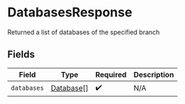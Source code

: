 # DatabasesResponse

Returned a list of databases of the specified branch


## Fields

| Field                                         | Type                                          | Required                                      | Description                                   |
| --------------------------------------------- | --------------------------------------------- | --------------------------------------------- | --------------------------------------------- |
| `databases`                                   | [Database](../../models/shared/database.md)[] | :heavy_check_mark:                            | N/A                                           |